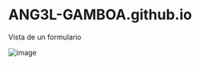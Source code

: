# ANG3L-GAMBOA.github.io
Vista de un formulario

![image](https://user-images.githubusercontent.com/90113186/193195935-63eb6ca4-e767-4670-bf4c-b4bec8359b63.png)
